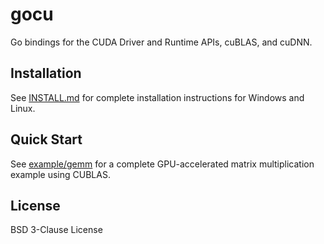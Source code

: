 # gocu

Go bindings for the CUDA Driver and Runtime APIs, cuBLAS, and cuDNN.

## Installation

See [INSTALL.md](INSTALL.md) for complete installation instructions for Windows and Linux.

## Quick Start

See [example/gemm](example/gemm/) for a complete GPU-accelerated matrix multiplication example using CUBLAS.

## License

BSD 3-Clause License
